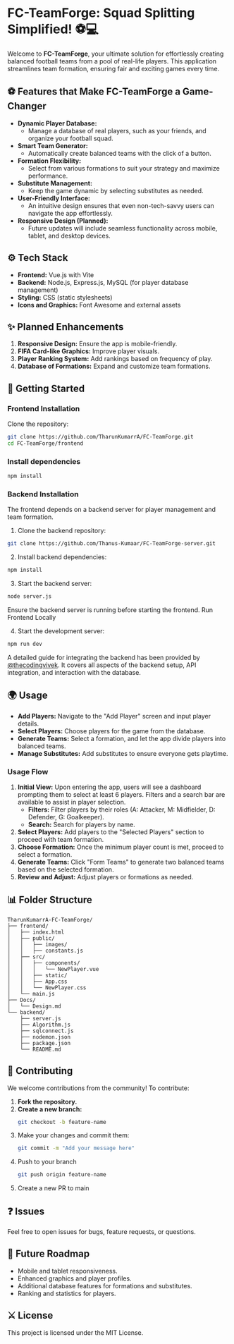 # FC-TeamForge: Squad Splitting Simplified! ⚽💻

Welcome to **FC-TeamForge**, your ultimate solution for effortlessly creating balanced football teams from a pool of real-life players. This application streamlines team formation, ensuring fair and exciting games every time.

## ⚽ **Features that Make FC-TeamForge a Game-Changer**

- **Dynamic Player Database:**
  - Manage a database of real players, such as your friends, and organize your football squad.
- **Smart Team Generator:**
  - Automatically create balanced teams with the click of a button.
- **Formation Flexibility:**
  - Select from various formations to suit your strategy and maximize performance.
- **Substitute Management:**
  - Keep the game dynamic by selecting substitutes as needed.
- **User-Friendly Interface:**
  - An intuitive design ensures that even non-tech-savvy users can navigate the app effortlessly.
- **Responsive Design (Planned):**
  - Future updates will include seamless functionality across mobile, tablet, and desktop devices.

## ⚙️ **Tech Stack**

- **Frontend:** Vue.js with Vite
- **Backend:** Node.js, Express.js, MySQL (for player database management)
- **Styling:** CSS (static stylesheets)
- **Icons and Graphics:** Font Awesome and external assets

## ✨ **Planned Enhancements**

1. **Responsive Design:** Ensure the app is mobile-friendly.
2. **FIFA Card-like Graphics:** Improve player visuals.
3. **Player Ranking System:** Add rankings based on frequency of play.
4. **Database of Formations:** Expand and customize team formations.

## 🚀 **Getting Started**

### **Frontend Installation**

Clone the repository:
```bash
git clone https://github.com/TharunKumarrA/FC-TeamForge.git
cd FC-TeamForge/frontend
```
### Install dependencies

```bash
npm install
```
### Backend Installation

The frontend depends on a backend server for player management and team formation.
1. Clone the backend repository:

```bash
git clone https://github.com/Thanus-Kumaar/FC-TeamForge-server.git
```
2. Install backend dependencies:

```bash
npm install
```
3. Start the backend server:

```bash
node server.js
```
Ensure the backend server is running before starting the frontend.
Run Frontend Locally

4. Start the development server:

```bash
npm run dev
```

A detailed guide for integrating the backend has been provided by [@thecodingvivek](https://github.com/thecodingvivek). It covers all aspects of the backend setup, API integration, and interaction with the database.

## 🌍 Usage

- **Add Players:** Navigate to the "Add Player" screen and input player details.
- **Select Players:** Choose players for the game from the database.
- **Generate Teams:** Select a formation, and let the app divide players into balanced teams.
- **Manage Substitutes:** Add substitutes to ensure everyone gets playtime.

### **Usage Flow**

1. **Initial View:** Upon entering the app, users will see a dashboard prompting them to select at least 6 players. Filters and a search bar are available to assist in player selection.
   - **Filters:** Filter players by their roles (A: Attacker, M: Midfielder, D: Defender, G: Goalkeeper).
   - **Search:** Search for players by name.
2. **Select Players:** Add players to the "Selected Players" section to proceed with team formation.
3. **Choose Formation:** Once the minimum player count is met, proceed to select a formation.
4. **Generate Teams:** Click "Form Teams" to generate two balanced teams based on the selected formation.
5. **Review and Adjust:** Adjust players or formations as needed.

## 📊 Folder Structure

```plaintext
TharunKumarrA-FC-TeamForge/
├── frontend/
│   ├── index.html
│   ├── public/
│   │   ├── images/
│   │   ├── constants.js
│   ├── src/
│   │   ├── components/
│   │   │   └── NewPlayer.vue
│   │   ├── static/
│   │   ├── App.css
│   │   └── NewPlayer.css
│   └── main.js
├── Docs/
│   └── Design.md
└── backend/
    ├── server.js
    ├── Algorithm.js
    ├── sqlconnect.js
    ├── nodemon.json
    ├── package.json
    └── README.md
```
## 🚒 Contributing

We welcome contributions from the community! To contribute:

1. **Fork the repository.**
2. **Create a new branch:**
   ```bash
   git checkout -b feature-name
   ```
3. Make your changes and commit them:
   ```bash
   git commit -m "Add your message here"
   ```
4. Push to your branch
   ```bash
   git push origin feature-name
   ```
5. Create a new PR to main

## ❓ Issues

Feel free to open issues for bugs, feature requests, or questions.

## 🚀 Future Roadmap

- Mobile and tablet responsiveness.
- Enhanced graphics and player profiles.
- Additional database features for formations and substitutes.
- Ranking and statistics for players.

## ⚔️ License

This project is licensed under the MIT License.

